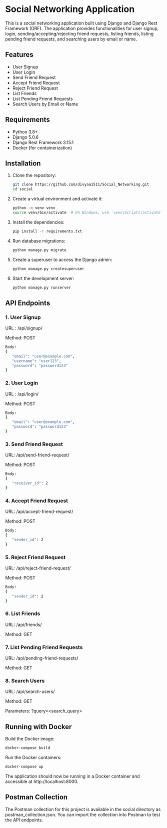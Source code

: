 # Social Networking Application

This is a social networking application built using Django and Django Rest Framework (DRF). The application provides functionalities for user signup, login, sending/accepting/rejecting friend requests, listing friends, listing pending friend requests, and searching users by email or name.


## Features

- User Signup
- User Login
- Send Friend Request
- Accept Friend Request
- Reject Friend Request
- List Friends
- List Pending Friend Requests
- Search Users by Email or Name


## Requirements

- Python 3.8+
- Django 5.0.6
- Django Rest Framework 3.15.1
- Docker (for containerization)


## Installation

1. Clone the repository:
   ```bash
   git clone https://github.com/divyaa1511/Social_Networking.git
   cd social
2. Create a virtual environment and activate it:
   ```bash
   python -m venv venv
   source venv/bin/activate  # On Windows, use `venv\Scripts\activate`
   
4. Install the dependencies:
   ```bash
   pip install -r requirements.txt
   
5. Run database migrations:
   ```bash
   python manage.py migrate

6. Create a superuser to access the Django admin:
   ```bash
   python manage.py createsuperuser
   
8. Start the development server:
   ```bash
   python manage.py runserver


## API Endpoints

### 1. User Signup
 
URL :   /api/signup/

Method: POST
 ```bash
Body:
{
    "email": "user@example.com",
    "username": "user123",
    "password": "password123"
}
```

### 2. User Login

URL : /api/login/

Method: POST
 ```bash
Body:
{
    "email": "user@example.com",
    "password": "password123"
}
 ```

### 3. Send Friend Request

URL: /api/send-friend-request/

Method: POST
 ```bash
Body:
{
    "receiver_id": 2
}
 ```
### 4. Accept Friend Request

URL: /api/accept-friend-request/

Method: POST
 ```bash
Body:
{
    "sender_id": 2
}
 ```

### 5. Reject Friend Request

URL: /api/reject-friend-request/

Method: POST
 ```bash
Body:
{
    "sender_id": 2
}
 ```

### 6. List Friends

URL: /api/friends/

Method: GET

### 7. List Pending Friend Requests

URL: /api/pending-friend-requests/

Method: GET

### 8. Search Users

URL: /api/search-users/

Method: GET

Parameters: ?query=<search_query>


## Running with Docker

Build the Docker image:
 ```bash
docker-compose build
 ```
Run the Docker containers:
 ```bash
docker-compose up
 ```

The application should now be running in a Docker container and accessible at http://localhost:8000.

## Postman Collection
The Postman collection for this project is available in the social directory as postman_collection.json. You can import the collection into Postman to test the API endpoints.


   

